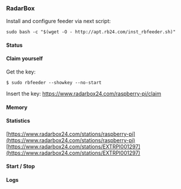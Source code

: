 ### RadarBox

Install and configure feeder via next script:

``sudo bash -c "$(wget -O - http://apt.rb24.com/inst_rbfeeder.sh)"``

#### Status

#### Claim yourself

Get the key:

``$ sudo rbfeeder --showkey --no-start``

Insert the key: https://www.radarbox24.com/raspberry-pi/claim

#### Memory

#### Statistics

[https://www.radarbox24.com/stations/raspberry-pi](https://www.radarbox24.com/stations/raspberry-pi)
[https://www.radarbox24.com/stations/EXTRPI001297](https://www.radarbox24.com/stations/EXTRPI001297)

#### Start / Stop

#### Logs
